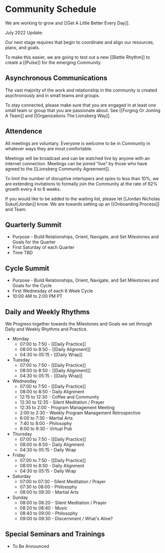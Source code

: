 # Community Schedule
We are working to grow and [[Get A Little Better Every Day]]. 

July 2022 Update: 

Our next stage requires that begin to coordinate and align our resources, plans, and goals. 

To make this easier, we are going to test out a new [[Battle Rhythm]] to create a [[Pulse]] for the emerging Community. 

## Asynchronous Communications
The vast majority of the work and relationship in the community is created asychronously and in small teams and groups. 

To stay connected, please make sure that you are engaged in at least one small team or group that you are passionate about. See [[Forging Or Joining A Team]] and [[Organizations The Lionsberg Way]]. 

## Attendence 
All meetings are voluntary. Everyone is welcome to be in Community in whatever ways they are most comfortable. 

Meetings will be broadcast and can be watched live by anyone with an internet connection. Meetings can be joined "live" by those who have agreed to the [[Lionsberg Community Agreement]].  

To limit the number of disruptive interlopers and spies to less than 10%, we are extending invitations to formally join the Community at the rate of 62% growth every 4 to 6 weeks. 

If you would like to be added to the waiting list, please let [[Jordan Nicholas Sukut|Jordan]] know. We are towards setting up an [[Onboarding Process]] and Team. 

## Quarterly Summit
- Purpose - Build Relationships, Orient, Navigate, and Set Milestones and Goals for the Quarter
- First Saturday of each Quarter 
- Time TBD

## Cycle Summit
- Purpose - Build Relationships, Orient, Navigate, and Set Milestones and Goals for the Cycle 
- First Wednesday of each 6 Week Cycle 
- 10:00 AM to 2:00 PM PT 

## Daily and Weekly Rhythms 
We Progress together towards the Milestones and Goals we set through Daily and Weekly Rhythms and Practice. 

- Monday
	- 07:00 to 7:50 - [[Daily Practice]]  
	- 08:00 to 8:50 -  [[Daily Alignment]]   
	- 04:30 to 05:15 - [[Daily Wrap]]  
- Tuesday 
	- 07:00 to 7:50 - [[Daily Practice]]  
	- 08:00 to 8:50 -  [[Daily Alignment]] 
	- 04:30 to 05:15 - [[Daily Wrap]]  
- Wednesday 
	- 07:00 to 7:50 - [[Daily Practice]]  
	- 08:00 to 8:50 -  Daily Alignment
	- 12:15 to 12:30 - Coffee and Community
	- 12:30 to 12:35 - Silent Meditation / Prayer  
	- 12:35 to 2:00 - Program Management Meeting
	- 2:00 to 2:30 - Weekly Program Management Retrospective 
	- 6:00 to 7:30 - Martial Arts  
	- 7:40 to 8:00 - Philosophy 
	- 8:00 to 9:30 - Virtual Pub 
- Thursday
	- 07:00 to 7:50 - [[Daily Practice]]  
	- 08:00 to 8:50 -  Daily Alignment 
	- 04:30 to 05:15 - Daily Wrap 
- Friday
	- 07:00 to 7:50 - [[Daily Practice]]  
	- 08:00 to 8:50 -  Daily Alignment 
	- 04:30 to 05:15 - Daily Wrap 
- Saturday
	- 07:00 to 07:30 - Silent Meditation / Prayer
	- 07:30 to 08:00 - Philosophy 
	- 08:00 to 09:30 - Martial Arts  
- Sunday 
	- 08:00 to 08:20 - Silent Meditation / Prayer 
	- 08:20 to 08:40 - Music 
	- 08:40 to 09:00 - Philosophy 
	- 09:00 to 09:30 - Discernment / What's Alive? 

## Special Seminars and Trainings
- To Be Announced 
